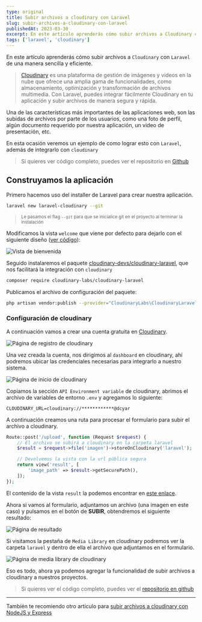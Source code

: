 ```yaml
---
type: original
title: Subir archivos a cloudinary con Laravel
slug: subir-archivos-a-cloudinary-con-laravel
publishedAt: 2023-03-30
excerpt: En este artículo aprenderás cómo subir archivos a Cloudinary con Laravel de una manera sencilla y eficiente. Cloudinary es una plataforma de gestión de imágenes y videos en la nube que ofrece una amplia gama de funcionalidades...
tags: ['laravel', 'cloudinary']
---
```


En este artículo aprenderás cómo subir archivos a `Cloudinary` con `Laravel` de una manera sencilla y eficiente.

> <a href="https://cloudinary.com/" target="_blank" title="cloudinary">Cloudinary</a> es una plataforma de gestión de imágenes y videos en la nube que ofrece una amplia gama de funcionalidades, como almacenamiento, optimización y transformación de archivos multimedia. Con Laravel, puedes integrar fácilmente Cloudinary en tu aplicación y subir archivos de manera segura y rápida.

Una de las características más importantes de las aplicaciones web, son las subidas de archivos por parte de los usuarios, como una foto de perfil, algún documento requerido por nuestra aplicación, un video de presentación, etc.

En esta ocasión veremos un ejemplo de como lograr esto con `Laravel`, además de integrarlo con `cloudinary`

> Si quieres ver código completo, puedes ver el repositorio en <a href="https://github.com/dcyar-learning/laravel-cloudinary" target="_blank" title="repositorio github">Github</a>

## Construyamos la aplicación

Primero hacemos uso del installer de Laravel para crear nuestra aplicación.

```sh
laravel new laravel-cloudinary --git
```

> <small>Le pasamos el flag `--git` para que se inicialice git en el proyecto al terminar la instalación</small>

Modificamos la vista `welcome` que viene por defecto para dejarlo con el siguiente diseño (<a href="https://github.com/dcyar-learning/laravel-cloudinary/blob/main/resources/views/welcome.blade.php" target="_blank" title="Archivo welcome en github">ver código</a>):

![Vista de bienvenida](/images/laravel-cloudinary/welcome-view.png)

Seguido instalaremos el paquete <a href="https://github.com/cloudinary-devs/cloudinary-laravel/#installation" target="_blank" title="paquete cloudinary laravel">cloudinary-devs/cloudinary-laravel</a>, que nos facilitará la integración con `cloudinary`

```bash
composer require cloudinary-labs/cloudinary-laravel
```

Publicamos el archivo de configuración del paquete:

```bash
php artisan vendor:publish --provider="CloudinaryLabs\CloudinaryLaravel\CloudinaryServiceProvider" --tag="cloudinary-laravel-config"
```

### Configuración de cloudinary

A continuación vamos a crear una cuenta gratuita en <a href="https://cloudinary.com/" target="_blank">Cloudinary</a>.

![Página de registro de cloudinary](/images/express-cloudinary/cloudinary-register.png)

Una vez creada la cuenta, nos dirigimos al `dashboard` en cloudinary, ahí podremos ubicar las credenciales necesarias para integrarlo a nuestro sistema.

![Página de inicio de cloudinary](/images/express-cloudinary/cloudinary-dashboard.png)

Copiamos la sección `API Environment variable` de cloudinary, abrimos el archivo de variables de entorno `.env` y agregamos lo siguiente:

```
CLOUDINARY_URL=cloudinary://************@dcyar
```

A continuación creamos una ruta para procesar el formulario para subir el archivo a cloudinary.

```php
Route::post('/upload', function (Request $request) {
    // El archivo se subirá a cloudinary en la carpeta laravel
    $result = $request->file('imagen')->storeOnCloudinary('laravel');

    // Devolvemos la vista con la url pública segura
    return view('result', [
        'image_path' => $result->getSecurePath(),
    ]);
});
```

El contenido de la vista `result` la podemos encontrar en <a href="https://github.com/dcyar-learning/laravel-cloudinary/blob/main/resources/views/result.blade.php" target="_blank" title="Archivo welcome en github">este enlace</a>.

Ahora si vamos al formulario, adjuntamos un archivo (una imagen en este caso) y pulsamos en el botón de **SUBIR**, obtendremos el siguiente resultado:

![Página de resultado](/images/laravel-cloudinary/result-view.png)

Si visitamos la pestaña de `Media Library` en cloudinary podremos ver la carpeta `laravel` y dentro de ella el archivo que adjuntamos en el formulario.

![Página de media library de cloudinary](/images/laravel-cloudinary/cloudinary-image.png)

Eso es todo, ahora ya podemos agregar la funcionalidad de subir archivos a cloudinary a nuestros proyectos.

> Si quieres ver el código completo, puedes ver el <a href="https://github.com/dcyar-learning/laravel-cloudinary" target="_blank" title="repositorio del proyecto">repositorio en github</a>

<hr />

También te recomiendo otro artículo para <a href="/subir-archivos-a-cloudinary-con-express-y-nodejs" title="artículo para subir archivos a cloudinary con nodejs y express">subir archivos a cloudinary con NodeJS y Express</a>